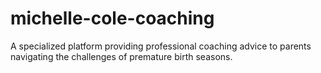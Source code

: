 # michelle-cole-coaching
 A specialized platform providing professional coaching advice to parents navigating the challenges of premature birth seasons.
